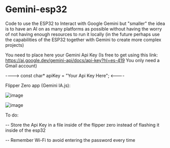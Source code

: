 # Gemini-esp32
Code to use the ESP32 to Interact with Google Gemini but "smaller" the idea is to have an AI on as many platforms as possible without having the worry of not having enough resources to run it locally (in the future perhaps use the capabilities of the ESP32 together with Gemini to create more complex projects)


You need to place here your Gemini Api Key (Is free to get using this link: https://ai.google.dev/gemini-api/docs/api-key?hl=es-419 You only need a Gmail account)

---->  const char* apiKey = "Your Api Key Here";  <----

Flipper Zero app (Gemini IA.js):

![image](https://github.com/user-attachments/assets/a2919b84-8a03-4033-bd41-2f222d83a6cd)

![image](https://github.com/user-attachments/assets/0fb194e6-558d-45fd-a483-d25604e5420a)


To do:

-- Store the Api Key in a file inside of the flipper zero instead of flashing it inside of the esp32

-- Remember Wi-Fi to avoid entering the password every time

